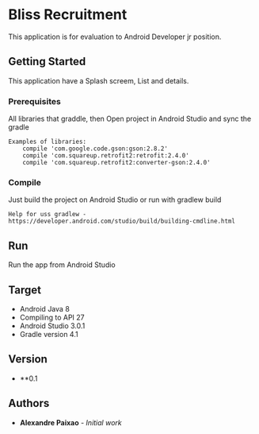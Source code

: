 # Bliss Recruitment

This application is for evaluation to Android Developer jr position.

## Getting Started

This application have a Splash screem, List and details. 

### Prerequisites

All libraries that graddle, then Open project in Android Studio and sync the gradle

```
Examples of libraries:
    compile 'com.google.code.gson:gson:2.8.2'
    compile 'com.squareup.retrofit2:retrofit:2.4.0'
    compile 'com.squareup.retrofit2:converter-gson:2.4.0'
```

### Compile

Just build the project on Android Studio or run with gradlew build

```
Help for uss gradlew - https://developer.android.com/studio/build/building-cmdline.html
```

## Run

Run the app from Android Studio


## Target

 * Android Java 8
 * Compiling to API 27
 * Android Studio 3.0.1
 * Gradle version 4.1

## Version

* **0.1

## Authors

* **Alexandre Paixao** - *Initial work*

